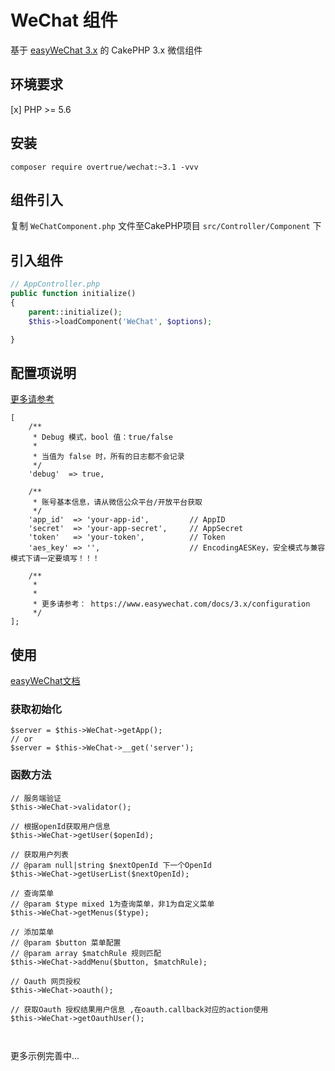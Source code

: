 # WeChat 组件
基于 [easyWeChat 3.x](https://github.com/overtrue/wechat) 的 CakePHP 3.x 微信组件

## 环境要求
[x] PHP >= 5.6

## 安装

````
composer require overtrue/wechat:~3.1 -vvv
````

## 组件引入

复制 `WeChatComponent.php` 文件至CakePHP项目 `src/Controller/Component` 下

## 引入组件

```` php
// AppController.php
public function initialize()
{
    parent::initialize();
    $this->loadComponent('WeChat', $options);

}

````

## 配置项说明

[更多请参考](https://www.easywechat.com/docs/3.x/configuration)

````
[
    /**
     * Debug 模式，bool 值：true/false
     *
     * 当值为 false 时，所有的日志都不会记录
     */
    'debug'  => true,

    /**
     * 账号基本信息，请从微信公众平台/开放平台获取
     */
    'app_id'  => 'your-app-id',         // AppID
    'secret'  => 'your-app-secret',     // AppSecret
    'token'   => 'your-token',          // Token
    'aes_key' => '',                    // EncodingAESKey，安全模式与兼容模式下请一定要填写！！！
	
	/**
     * 
     *
     * 更多请参考： https://www.easywechat.com/docs/3.x/configuration
     */    
];
````

## 使用

[easyWeChat文档](https://www.easywechat.com/docs/3.x/overview)

### 获取初始化
````
$server = $this->WeChat->getApp();
// or 
$server = $this->WeChat->__get('server');
````

### 函数方法
````
// 服务端验证
$this->WeChat->validator();

// 根据openId获取用户信息
$this->WeChat->getUser($openId);

// 获取用户列表
// @param null|string $nextOpenId 下一个OpenId
$this->WeChat->getUserList($nextOpenId);

// 查询菜单
// @param $type mixed 1为查询菜单，非1为自定义菜单
$this->WeChat->getMenus($type);

// 添加菜单
// @param $button 菜单配置
// @param array $matchRule 规则匹配
$this->WeChat->addMenu($button, $matchRule);

// Oauth 网页授权
$this->WeChat->oauth();

// 获取Oauth 授权结果用户信息 ,在oauth.callback对应的action使用
$this->WeChat->getOauthUser();



````

更多示例完善中...